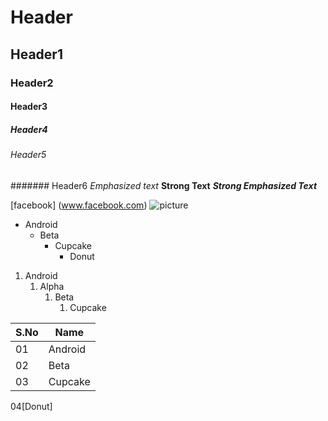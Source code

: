 # Header
## Header1
### Header2
#### Header3
##### Header4
###### Header5
####### Header6
*Emphasized text*
**Strong Text**
***Strong Emphasized Text***

[facebook] (www.facebook.com)
![picture](http://3.bp.blogspot.com/-7-KmADvPxkY/UgitVrQvgiI/AAAAAAAAASo/lgZiaL6RfnY/s1600/Android+OS+for+Smartphone+Download+Free.jpg)

* Android
  * Beta
    *   Cupcake
        *  Donut  
          
1. Android
    1. Alpha
       1. Beta
          1. Cupcake             
          
          
      
S.No  | Name
------|--------      
 01   | Android
 02   | Beta
 03   | Cupcake
04[Donut]      
      
